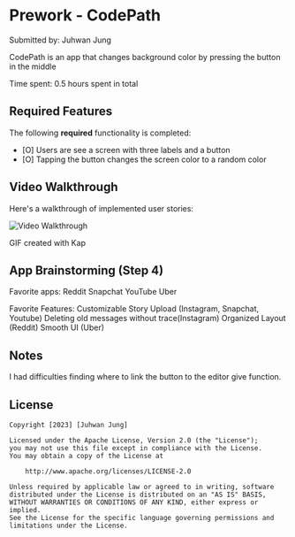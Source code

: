 # Prework - CodePath

Submitted by: Juhwan Jung

CodePath is an app that changes background color by pressing the button in the middle

Time spent: 0.5 hours spent in total

## Required Features

The following **required** functionality is completed:

- [O] Users are see a screen with three labels and a button
- [O] Tapping the button changes the screen color to a random color
 
## Video Walkthrough

Here's a walkthrough of implemented user stories:

<img src='http://i.imgur.com/ZAkwvGQ.gif' title='Video Walkthrough' width='' alt='Video Walkthrough' />

<!-- Kap -->
GIF created with Kap

## App Brainstorming (Step 4)

Favorite apps:
Reddit
Snapchat
YouTube
Uber

Favorite Features:
Customizable Story Upload (Instagram, Snapchat, Youtube)
Deleting old messages without trace(Instagram)
Organized Layout (Reddit)
Smooth UI (Uber)
 
## Notes

I had difficulties finding where to link the button to the editor give function.

## License

    Copyright [2023] [Juhwan Jung]

    Licensed under the Apache License, Version 2.0 (the "License");
    you may not use this file except in compliance with the License.
    You may obtain a copy of the License at

        http://www.apache.org/licenses/LICENSE-2.0

    Unless required by applicable law or agreed to in writing, software
    distributed under the License is distributed on an "AS IS" BASIS,
    WITHOUT WARRANTIES OR CONDITIONS OF ANY KIND, either express or implied.
    See the License for the specific language governing permissions and
    limitations under the License.
